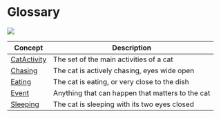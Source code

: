 # Glossary

![](https://img.shields.io/static/v1?label=Generated_on&message=2023-04-18&color=blue)

| Concept   | Description  |
|---|---|
| [CatActivity](/home/mehdi/workspace/living-doc-py/living_doc/living_glossary.py) | The set of the main activities of a cat |
| [Chasing](/home/mehdi/workspace/living-doc-py/living_doc/living_glossary.py) | The cat is actively chasing, eyes wide open |
| [Eating](/home/mehdi/workspace/living-doc-py/living_doc/living_glossary.py) | The cat is eating, or very close to the dish |
| [Event](/home/mehdi/workspace/living-doc-py/living_doc/living_glossary.py) | Anything  that can happen that matters to the cat |
| [Sleeping](/home/mehdi/workspace/living-doc-py/living_doc/living_glossary.py) | The cat is sleeping with its two eyes closed |
